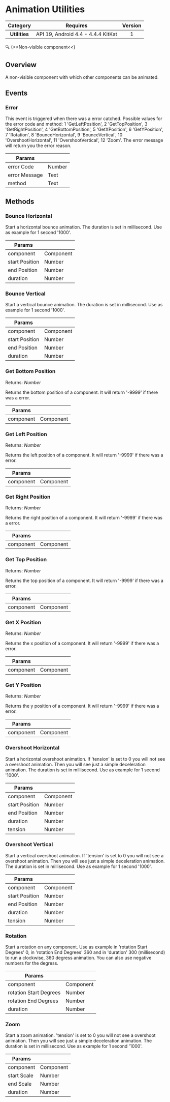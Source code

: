 # Animation Utilities

| Category | Requires | Version |
|:--------:|:-------:|:--------:|
|**Utilities**|<span class="chip chip-any">API 19, Android 4.4 - 4.4.4 KitKat</span>|<span class="chip chip-number">1</span>|

:mag: {>>Non-visible component<<}

## Overview

A non-visible component with which other components can be animated.

## Events

### Error

This event is triggered when there was a error catched. Possible values for the error code and method: 1 'GetLeftPosition', 2 'GetTopPosition', 3 'GetRightPosition', 4 'GetBottomPosition', 5 'GetXPosition', 6 'GetYPosition', 7 'Rotation', 8 'BounceHorizontal', 9 'BounceVertical', 10 'OvershootHorizontal', 11 'OvershootVertical', 12 'Zoom'. The error message will return you the error reason.

<div class="block" ai2-block="event" not-rendered="true" value="%7B%22componentName%22:%20%22Animation%20Utilities%22,%20%22name%22:%20%22Error%22,%20%22params%22:%20%5B%22error%20Code%22,%20%22error%20Message%22,%20%22method%22%5D%7D"></div>


| Params | []() |
|--------|------|
|error Code|<span class="chip chip-number">Number</span>|
|error Message|<span class="chip chip-text">Text</span>|
|method|<span class="chip chip-text">Text</span>|


## Methods

### Bounce Horizontal

Start a horizontal bounce animation. The duration is set in millisecond. Use as example for 1 second '1000'.

<div class="block" ai2-block="method" not-rendered="true" value="%7B%22componentName%22:%20%22Animation%20Utilities%22,%20%22name%22:%20%22Bounce%20Horizontal%22,%20%22output%22:%20false,%20%22params%22:%20%5B%22component%22,%20%22start%20Position%22,%20%22end%20Position%22,%20%22duration%22%5D%7D"></div>


| Params | []() |
|--------|------|
|component|<span class="chip chip-component">Component</span>|
|start Position|<span class="chip chip-number">Number</span>|
|end Position|<span class="chip chip-number">Number</span>|
|duration|<span class="chip chip-number">Number</span>|


### Bounce Vertical

Start a vertical bounce animation. The duration is set in millisecond. Use as example for 1 second '1000'.

<div class="block" ai2-block="method" not-rendered="true" value="%7B%22componentName%22:%20%22Animation%20Utilities%22,%20%22name%22:%20%22Bounce%20Vertical%22,%20%22output%22:%20false,%20%22params%22:%20%5B%22component%22,%20%22start%20Position%22,%20%22end%20Position%22,%20%22duration%22%5D%7D"></div>


| Params | []() |
|--------|------|
|component|<span class="chip chip-component">Component</span>|
|start Position|<span class="chip chip-number">Number</span>|
|end Position|<span class="chip chip-number">Number</span>|
|duration|<span class="chip chip-number">Number</span>|


### Get Bottom Position

<span class="chip chip-number">Returns: <i>Number</i></span> 

Returns the bottom position of a component. It will return '-9999' if there was a error.

<div class="block" ai2-block="method" not-rendered="true" value="%7B%22componentName%22:%20%22Animation%20Utilities%22,%20%22name%22:%20%22Get%20Bottom%20Position%22,%20%22output%22:%20true,%20%22params%22:%20%5B%22component%22%5D%7D"></div>


| Params | []() |
|--------|------|
|component|<span class="chip chip-component">Component</span>|


### Get Left Position

<span class="chip chip-number">Returns: <i>Number</i></span> 

Returns the left position of a component. It will return '-9999' if there was a error.

<div class="block" ai2-block="method" not-rendered="true" value="%7B%22componentName%22:%20%22Animation%20Utilities%22,%20%22name%22:%20%22Get%20Left%20Position%22,%20%22output%22:%20true,%20%22params%22:%20%5B%22component%22%5D%7D"></div>


| Params | []() |
|--------|------|
|component|<span class="chip chip-component">Component</span>|


### Get Right Position

<span class="chip chip-number">Returns: <i>Number</i></span> 

Returns the right position of a component. It will return '-9999' if there was a error.

<div class="block" ai2-block="method" not-rendered="true" value="%7B%22componentName%22:%20%22Animation%20Utilities%22,%20%22name%22:%20%22Get%20Right%20Position%22,%20%22output%22:%20true,%20%22params%22:%20%5B%22component%22%5D%7D"></div>


| Params | []() |
|--------|------|
|component|<span class="chip chip-component">Component</span>|


### Get Top Position

<span class="chip chip-number">Returns: <i>Number</i></span> 

Returns the top position of a component. It will return '-9999' if there was a error.

<div class="block" ai2-block="method" not-rendered="true" value="%7B%22componentName%22:%20%22Animation%20Utilities%22,%20%22name%22:%20%22Get%20Top%20Position%22,%20%22output%22:%20true,%20%22params%22:%20%5B%22component%22%5D%7D"></div>


| Params | []() |
|--------|------|
|component|<span class="chip chip-component">Component</span>|


### Get X Position

<span class="chip chip-number">Returns: <i>Number</i></span> 

Returns the x position of a component. It will return '-9999' if there was a error.

<div class="block" ai2-block="method" not-rendered="true" value="%7B%22componentName%22:%20%22Animation%20Utilities%22,%20%22name%22:%20%22Get%20X%20Position%22,%20%22output%22:%20true,%20%22params%22:%20%5B%22component%22%5D%7D"></div>


| Params | []() |
|--------|------|
|component|<span class="chip chip-component">Component</span>|


### Get Y Position

<span class="chip chip-number">Returns: <i>Number</i></span> 

Returns the y position of a component. It will return '-9999' if there was a error.

<div class="block" ai2-block="method" not-rendered="true" value="%7B%22componentName%22:%20%22Animation%20Utilities%22,%20%22name%22:%20%22Get%20Y%20Position%22,%20%22output%22:%20true,%20%22params%22:%20%5B%22component%22%5D%7D"></div>


| Params | []() |
|--------|------|
|component|<span class="chip chip-component">Component</span>|


### Overshoot Horizontal

Start a horizontal overshoot animation. If 'tension' is set to 0 you will not see a overshoot animation. Then you will see just a simple deceleration animation. The duration is set in millisecond. Use as example for 1 second '1000'.

<div class="block" ai2-block="method" not-rendered="true" value="%7B%22componentName%22:%20%22Animation%20Utilities%22,%20%22name%22:%20%22Overshoot%20Horizontal%22,%20%22output%22:%20false,%20%22params%22:%20%5B%22component%22,%20%22start%20Position%22,%20%22end%20Position%22,%20%22duration%22,%20%22tension%22%5D%7D"></div>


| Params | []() |
|--------|------|
|component|<span class="chip chip-component">Component</span>|
|start Position|<span class="chip chip-number">Number</span>|
|end Position|<span class="chip chip-number">Number</span>|
|duration|<span class="chip chip-number">Number</span>|
|tension|<span class="chip chip-number">Number</span>|


### Overshoot Vertical

Start a vertical overshoot animation. If 'tension' is set to 0 you will not see a overshoot animation. Then you will see just a simple deceleration animation. The duration is set in millisecond. Use as example for 1 second '1000'.

<div class="block" ai2-block="method" not-rendered="true" value="%7B%22componentName%22:%20%22Animation%20Utilities%22,%20%22name%22:%20%22Overshoot%20Vertical%22,%20%22output%22:%20false,%20%22params%22:%20%5B%22component%22,%20%22start%20Position%22,%20%22end%20Position%22,%20%22duration%22,%20%22tension%22%5D%7D"></div>


| Params | []() |
|--------|------|
|component|<span class="chip chip-component">Component</span>|
|start Position|<span class="chip chip-number">Number</span>|
|end Position|<span class="chip chip-number">Number</span>|
|duration|<span class="chip chip-number">Number</span>|
|tension|<span class="chip chip-number">Number</span>|


### Rotation

Start a rotation on any component. Use as example in 'rotation Start Degrees' 0, in 'rotation End Degrees' 360 and in 'duration' 300 (millisecond) to run a clockwise, 360 degress animation. You can also use negative numbers for the degress.

<div class="block" ai2-block="method" not-rendered="true" value="%7B%22componentName%22:%20%22Animation%20Utilities%22,%20%22name%22:%20%22Rotation%22,%20%22output%22:%20false,%20%22params%22:%20%5B%22component%22,%20%22rotation%20Start%20Degrees%22,%20%22rotation%20End%20Degrees%22,%20%22duration%22%5D%7D"></div>


| Params | []() |
|--------|------|
|component|<span class="chip chip-component">Component</span>|
|rotation Start Degrees|<span class="chip chip-number">Number</span>|
|rotation End Degrees|<span class="chip chip-number">Number</span>|
|duration|<span class="chip chip-number">Number</span>|


### Zoom

Start a zoom animation. 'tension' is set to 0 you will not see a overshoot animation. Then you will see just a simple deceleration animation. The duration is set in millisecond. Use as example for 1 second '1000'.

<div class="block" ai2-block="method" not-rendered="true" value="%7B%22componentName%22:%20%22Animation%20Utilities%22,%20%22name%22:%20%22Zoom%22,%20%22output%22:%20false,%20%22params%22:%20%5B%22component%22,%20%22start%20Scale%22,%20%22end%20Scale%22,%20%22duration%22%5D%7D"></div>


| Params | []() |
|--------|------|
|component|<span class="chip chip-component">Component</span>|
|start Scale|<span class="chip chip-number">Number</span>|
|end Scale|<span class="chip chip-number">Number</span>|
|duration|<span class="chip chip-number">Number</span>|

